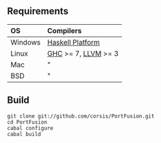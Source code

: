 ## Requirements

| OS           | Compilers           |
|:-------------|:--------------------|
| Windows      | [Haskell Platform](http://hackage.haskell.org/platform/)
| Linux        | [GHC](http://www.haskell.org/ghc/) >= 7, [LLVM](http://llvm.org/) >= 3
| Mac          | "
| BSD          | "



## Build

```
git clone git://github.com/corsis/PortFusion.git
cd PortFusion
cabal configure
cabal build
```
